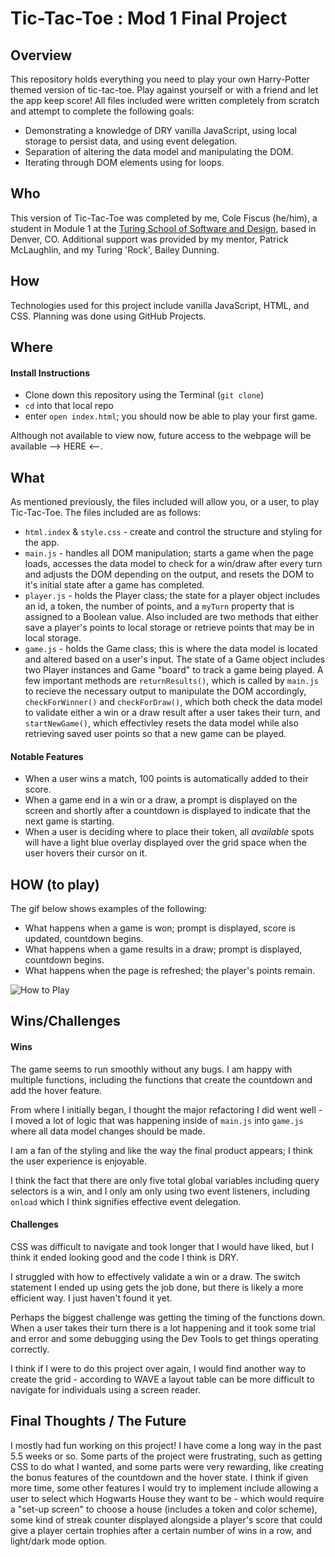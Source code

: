 # Tic-Tac-Toe : Mod 1 Final Project
## Overview
This repository holds everything you need to play your own Harry-Potter themed version of tic-tac-toe. Play against yourself or with a friend and let the app keep score! All files included were written completely from scratch and attempt to complete the following goals:

  - Demonstrating a knowledge of DRY vanilla JavaScript, using local storage to persist data, and using event delegation.
  - Separation of altering the data model and manipulating the DOM.
  - Iterating through DOM elements using for loops.

## Who
This version of Tic-Tac-Toe was completed by me, Cole Fiscus (he/him), a student in Module 1 at the [Turing School of Software and Design](https://turing.io/), based in Denver, CO. Additional support was provided by my mentor, Patrick McLaughlin, and my Turing 'Rock', Bailey Dunning.

## How
Technologies used for this project include vanilla JavaScript, HTML, and CSS. Planning was done using GitHub Projects.

## Where
#### Install Instructions
  - Clone down this repository using the Terminal (`git clone`)
  - `cd` into that local repo
  - enter `open index.html`; you should now be able to play your first game.
  
Although not available to view now, future access to the webpage will be available --> HERE <--.

## What
As mentioned previously, the files included will allow you, or a user, to play Tic-Tac-Toe. The files included are as follows:

  - `html.index` & `style.css` - create and control the structure and styling for the app.
  - `main.js` - handles all DOM manipulation; starts a game when the page loads, accesses the data model to check for a win/draw after every turn and adjusts the DOM depending on the output, and resets the DOM to it's initial state after a game has completed.
  - `player.js` - holds the Player class; the state for a player object includes an id, a token, the number of points, and a `myTurn` property that is assigned to a Boolean value. Also included are two methods that either save a player's points to local storage or retrieve points that may be in local storage.
  - `game.js` - holds the Game class; this is where the data model is located and altered based on a user's input. The state of a Game object includes two Player instances and Game "board" to track a game being played. A few important methods are `returnResults()`, which is called by `main.js` to recieve the necessary output to manipulate the DOM accordingly, `checkForWinner()` and `checkForDraw()`, which both check the data model to validate either a win or a draw result after a user takes their turn, and `startNewGame()`, which effectivley resets the data model while also retrieving saved user points so that a new game can be played.
  
#### Notable Features
  - When a user wins a match, 100 points is automatically added to their score.
  - When a game end in a win or a draw, a prompt is displayed on the screen and shortly after a countdown is displayed to indicate that the next game is starting.
  - When a user is deciding where to place their token, all *available* spots will have a light blue overlay displayed over the grid space when the user hovers their cursor on it.
  
## HOW (to play)
The gif below shows examples of the following:
  - What happens when a game is won; prompt is displayed, score is updated, countdown begins.
  - What happens when a game results in a draw; prompt is displayed, countdown begins.
  - What happens when the page is refreshed; the player's points remain.

![How to Play](https://github.com/colefiscus/tic-tac-toe/blob/update-README/tic-tac-toe-gif.gif)

## Wins/Challenges
#### Wins
The game seems to run smoothly without any bugs. I am happy with multiple functions, including the functions that create the countdown and add the hover feature.

From where I initially began, I thought the major refactoring I did went well - I moved a lot of logic that was happening inside of `main.js` into `game.js` where all data model changes should be made. 

I am a fan of the styling and like the way the final product appears; I think the user experience is enjoyable. 

I think the fact that there are only five total global variables including query selectors is a win, and I only am only using two event listeners, including `onload` which I think signifies effective event delegation.

#### Challenges
CSS was difficult to navigate and took longer that I would have liked, but I think it ended looking good and the code I think is DRY.

I struggled with how to effectively validate a win or a draw. The switch statement I ended up using gets the job done, but there is likely a more efficient way. I just haven't found it yet.

Perhaps the biggest challenge was getting the timing of the functions down. When a user takes their turn there is a lot happening and it took some trial and error and some debugging using the Dev Tools to get things operating correctly.

I think if I were to do this project over again, I would find another way to create the grid - according to WAVE a layout table can be more difficult to navigate for individuals using a screen reader.

## Final Thoughts / The Future
I mostly had fun working on this project! I have come a long way in the past 5.5 weeks or so. Some parts of the project were frustrating, such as getting CSS to do what I wanted, and some parts were very rewarding, like creating the bonus features of the countdown and the hover state. I think if given more time, some other features I would try to implement include allowing a user to select which Hogwarts House they want to be - which would require a "set-up screen" to choose a house (includes a token and color scheme), some kind of streak counter displayed alongside a player's score that could give a player certain trophies after a certain number of wins in a row, and light/dark mode option.
